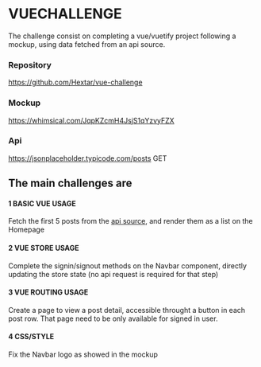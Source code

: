 # VUECHALLENGE

The challenge consist on completing a vue/vuetify project following a mockup,
using data fetched from an api source.

### Repository
https://github.com/Hextar/vue-challenge

### Mockup
https://whimsical.com/JqpKZcmH4JsjS1qYzvyFZX

### Api
https://jsonplaceholder.typicode.com/posts GET


## The main challenges are

#### 1 BASIC VUE USAGE
Fetch the first 5 posts from the [api source](#api),
and render them as a list on the Homepage

#### 2 VUE STORE USAGE
Complete the signin/signout methods on the Navbar component,
directly updating the store state (no api request is required for that step)

#### 3 VUE ROUTING USAGE 
Create a page to view a post detail, accessible throught a button in each post row.
That page need to be only available for signed in user.

#### 4 CSS/STYLE
Fix the Navbar logo as showed in the mockup
